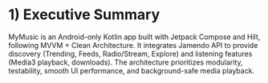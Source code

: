 # 1) Executive Summary
MyMusic is an Android-only Kotlin app built with Jetpack Compose and Hilt, following MVVM + Clean Architecture. It integrates Jamendo API to provide discovery (Trending, Feeds, Radio/Stream, Explore) and listening features (Media3 playback, downloads). The architecture prioritizes modularity, testability, smooth UI performance, and background-safe media playback.
